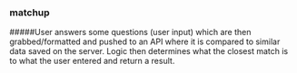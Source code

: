 ### matchup

#####User answers some questions (user input) which are then grabbed/formatted and pushed to an API where it is compared to similar data saved on the server. 
Logic then determines what the closest match is to what the user entered and return a result.